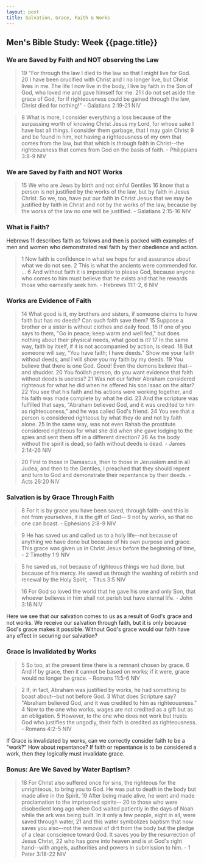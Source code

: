 ```yaml
---
layout: post
title: Salvation, Grace, Faith & Works
---
```

## Men's Bible Study: Week {{page.title}}

### We are Saved by Faith and NOT observing the Law
> 19 "For through the law I died to the law so that I might live for God. 20 I have been crucified with Christ and I no 
> longer live, but Christ lives in me. The life I now live in the body, I live by faith in the Son of God, who loved 
> me and gave himself for me. 21 I do not set aside the grace of God, for if righteousness could be gained through the 
> law, Christ died for nothing!" - Galatians 2:19-21 NIV

> 8 What is more, I consider everything a loss because of the surpassing worth of knowing Christ Jesus my Lord, for 
> whose sake I have lost all things. I consider them garbage, that I may gain Christ 9 and be found in him, not having 
> a righteousness of my own that comes from the law, but that which is through faith in Christ--the righteousness that 
> comes from God on the basis of faith. - Philippians 3:8-9 NIV

### We are Saved by Faith and NOT Works
> 15 We who are Jews by birth and not sinful Gentiles 16 know that a person is not justified by the works of the law,
> but by faith in Jesus Christ. So we, too, have put our faith in Christ Jesus that we may be justified by faith in
> Christ and not by the works of the law, because by the works of the law no one will be justified. - Galatians
> 2:15-16 NIV

### What is Faith?
Hebrews 11 describes faith as follows and then is packed with examples of men and women who demonstrated real faith by
their obedience and action.
> 1 Now faith is confidence in what we hope for and assurance about what we do not see. 2 This is what the ancients 
> were commended for. ... 6 And without faith it is impossible to please God, because anyone who comes to him must 
> believe that he exists and that he rewards those who earnestly seek him. - Hebrews 11:1-2, 6 NIV

### Works are Evidence of Faith
>14 What good is it, my brothers and sisters, if someone claims to have faith but has no deeds? Can such faith save 
> them? 15 Suppose a brother or a sister is without clothes and daily food. 16 If one of you says to them, "Go in 
> peace; keep warm and well fed," but does nothing about their physical needs, what good is it? 17 In the same way, 
> faith by itself, if it is not accompanied by action, is dead. 18 But someone will say, "You have faith; I have 
> deeds." Show me your faith without deeds, and I will show you my faith by my deeds. 19 You believe that there is one 
> God. Good! Even the demons believe that--and shudder. 20 You foolish person, do you want evidence that faith without 
> deeds is useless? 21 Was not our father Abraham considered righteous for what he did when he offered his son Isaac on 
> the altar? 22 You see that his faith and his actions were working together, and his faith was made complete by what 
> he did. 23 And the scripture was fulfilled that says, "Abraham believed God, and it was credited to him as 
> righteousness," and he was called God's friend. 24 You see that a person is considered righteous by what they do and 
> not by faith alone. 25 In the same way, was not even Rahab the prostitute considered righteous for what she did when 
> she gave lodging to the spies and sent them off in a different direction? 26 As the body without the spirit is dead, 
> so faith without deeds is dead. - James 2:14-26 NIV

> 20 First to those in Damascus, then to those in Jerusalem and in all Judea, and then to the Gentiles, I preached that 
> they should repent and turn to God and demonstrate their repentance by their deeds. - Acts 26:20 NIV

### Salvation is by Grace Through Faith
> 8 For it is by grace you have been saved, through faith--and this is not from yourselves, it is the gift of God-- 9 
> not by works, so that no one can boast. - Ephesians 2:8-9 NIV

> 9 He has saved us and called us to a holy life--not because of anything we have done but because of his own purpose 
> and grace. This grace was given us in Christ Jesus before the beginning of time, - 2 Timothy 1:9 NIV

> 5 he saved us, not because of righteous things we had done, but because of his mercy. He saved us through the washing 
> of rebirth and renewal by the Holy Spirit, - Titus 3:5 NIV

> 16 For God so loved the world that he gave his one and only Son, that whoever believes in him shall not perish but 
> have eternal life. - John 3:16 NIV

Here we see that our salvation comes to us as a result of God's grace and not works. We receive our salvation through 
faith, but it is only because God's grace makes it possible. Without God's grace would our faith have any effect in 
securing our salvation?

### Grace is Invalidated by Works
> 5 So too, at the present time there is a remnant chosen by grace. 6 And if by grace, then it cannot be based on 
> works; if it were, grace would no longer be grace. - Romans 11:5-6 NIV

> 2 If, in fact, Abraham was justified by works, he had something to boast about--but not before God. 3 What does 
> Scripture say? "Abraham believed God, and it was credited to him as righteousness." 4 Now to the one who works, 
> wages are not credited as a gift but as an obligation. 5 However, to the one who does not work but trusts God who 
> justifies the ungodly, their faith is credited as righteousness. - Romans 4:2-5 NIV

If Grace is invalidated by works, can we correctly consider faith to be a "work?" How about repentance? If faith or 
repentance is to be considered a work, then they logically must invalidate grace.

### Bonus: Are We Saved by Water Baptism?
> 18 For Christ also suffered once for sins, the righteous for the unrighteous, to bring you to God. He was put to 
> death in the body but made alive in the Spirit. 19 After being made alive, he went and made proclamation to the 
> imprisoned spirits-- 20 to those who were disobedient long ago when God waited patiently in the days of Noah while 
> the ark was being built. In it only a few people, eight in all, were saved through water, 21 and this water 
> symbolizes baptism that now saves you also--not the removal of dirt from the body but the pledge of a clear 
> conscience toward God. It saves you by the resurrection of Jesus Christ, 22 who has gone into heaven and is at God's 
> right hand--with angels, authorities and powers in submission to him. - 1 Peter 3:18-22 NIV
